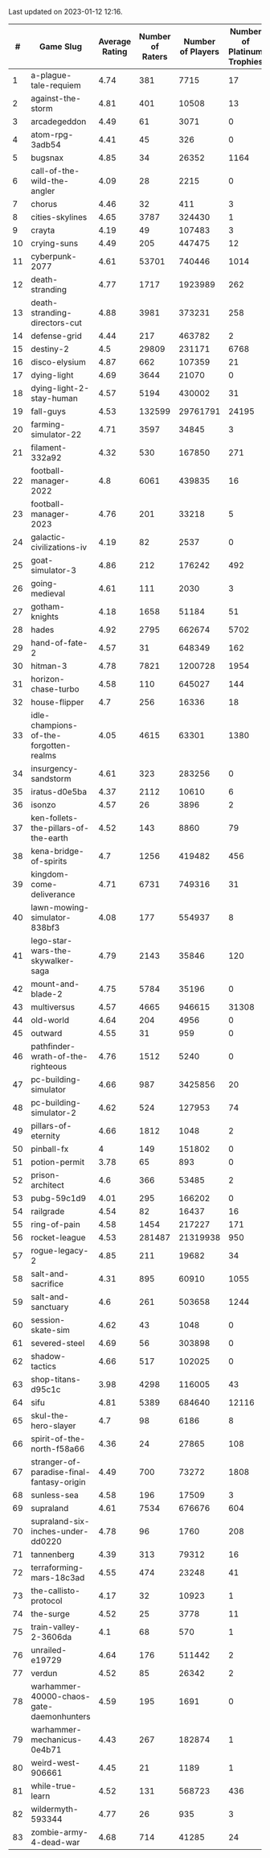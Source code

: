 Last updated on 2023-01-12 12:16.


|#|Game Slug|Average Rating|Number of Raters|Number of Players|Number of Platinum Trophies|Max Rarity (%)|
|---|---|---|---|---|---|---|
|1|a-plague-tale-requiem|4.74|381|7715|17|91|
|2|against-the-storm|4.81|401|10508|13|36|
|3|arcadegeddon|4.49|61|3071|0|91|
|4|atom-rpg-3adb54|4.41|45|326|0|98|
|5|bugsnax|4.85|34|26352|1164|97|
|6|call-of-the-wild-the-angler|4.09|28|2215|0|61|
|7|chorus|4.46|32|411|3|86|
|8|cities-skylines|4.65|3787|324430|1|72|
|9|crayta|4.19|49|107483|3|23|
|10|crying-suns|4.49|205|447475|12|66|
|11|cyberpunk-2077|4.61|53701|740446|1014|65|
|12|death-stranding|4.77|1717|1923989|262|91|
|13|death-stranding-directors-cut|4.88|3981|373231|258|91|
|14|defense-grid|4.44|217|463782|2|80|
|15|destiny-2|4.5|29809|231171|6768|94|
|16|disco-elysium|4.87|662|107359|21|28|
|17|dying-light|4.69|3644|21070|0|95|
|18|dying-light-2-stay-human|4.57|5194|430002|31|6|
|19|fall-guys|4.53|132599|29761791|24195|0.1|
|20|farming-simulator-22|4.71|3597|34845|3|77|
|21|filament-332a92|4.32|530|167850|271|93|
|22|football-manager-2022|4.8|6061|439835|16|49|
|23|football-manager-2023|4.76|201|33218|5|80|
|24|galactic-civilizations-iv|4.19|82|2537|0|79|
|25|goat-simulator-3|4.86|212|176242|492|91|
|26|going-medieval|4.61|111|2030|3|67|
|27|gotham-knights|4.18|1658|51184|51|25|
|28|hades|4.92|2795|662674|5702|89|
|29|hand-of-fate-2|4.57|31|648349|162|72|
|30|hitman-3|4.78|7821|1200728|1954|47|
|31|horizon-chase-turbo|4.58|110|645027|144|88|
|32|house-flipper|4.7|256|16336|18|94|
|33|idle-champions-of-the-forgotten-realms|4.05|4615|63301|1380|2|
|34|insurgency-sandstorm|4.61|323|283256|0|5|
|35|iratus-d0e5ba|4.37|2112|10610|6|85|
|36|isonzo|4.57|26|3896|2|58|
|37|ken-follets-the-pillars-of-the-earth|4.52|143|8860|79|45|
|38|kena-bridge-of-spirits|4.7|1256|419482|456|94|
|39|kingdom-come-deliverance|4.71|6731|749316|31|30|
|40|lawn-mowing-simulator-838bf3|4.08|177|554937|8|85|
|41|lego-star-wars-the-skywalker-saga|4.79|2143|35846|120|97|
|42|mount-and-blade-2|4.75|5784|35196|0|25|
|43|multiversus|4.57|4665|946615|31308|76|
|44|old-world|4.64|204|4956|0|83|
|45|outward|4.55|31|959|0|72|
|46|pathfinder-wrath-of-the-righteous|4.76|1512|5240|0|50|
|47|pc-building-simulator|4.66|987|3425856|20|48|
|48|pc-building-simulator-2|4.62|524|127953|74|75|
|49|pillars-of-eternity|4.66|1812|1048|2|81|
|50|pinball-fx|4|149|151802|0|85|
|51|potion-permit|3.78|65|893|0|98|
|52|prison-architect|4.6|366|53485|2|30|
|53|pubg-59c1d9|4.01|295|166202|0|73|
|54|railgrade|4.54|82|16437|16|98|
|55|ring-of-pain|4.58|1454|217227|171|96|
|56|rocket-league|4.53|281487|21319938|950|77|
|57|rogue-legacy-2|4.85|211|19682|34|3|
|58|salt-and-sacrifice|4.31|895|60910|1055|91|
|59|salt-and-sanctuary|4.6|261|503658|1244|83|
|60|session-skate-sim|4.62|43|1048|0|27|
|61|severed-steel|4.69|56|303898|0|9|
|62|shadow-tactics|4.66|517|102025|0|0.1|
|63|shop-titans-d95c1c|3.98|4298|116005|43|97|
|64|sifu|4.81|5389|684640|12116|96|
|65|skul-the-hero-slayer|4.7|98|6186|8|96|
|66|spirit-of-the-north-f58a66|4.36|24|27865|108|65|
|67|stranger-of-paradise-final-fantasy-origin|4.49|700|73272|1808|98|
|68|sunless-sea|4.58|196|17509|3|36|
|69|supraland|4.61|7534|676676|604|99|
|70|supraland-six-inches-under-dd0220|4.78|96|1760|208|99|
|71|tannenberg|4.39|313|79312|16|88|
|72|terraforming-mars-18c3ad|4.55|474|23248|41|45|
|73|the-callisto-protocol|4.17|32|10923|1|93|
|74|the-surge|4.52|25|3778|11|94|
|75|train-valley-2-3606da|4.1|68|570|1|88|
|76|unrailed-e19729|4.64|176|511442|2|8|
|77|verdun|4.52|85|26342|2|75|
|78|warhammer-40000-chaos-gate-daemonhunters|4.59|195|1691|0|76|
|79|warhammer-mechanicus-0e4b71|4.43|267|182874|1|25|
|80|weird-west-906661|4.45|21|1189|1|85|
|81|while-true-learn|4.52|131|568723|436|93|
|82|wildermyth-593344|4.77|26|935|3|16|
|83|zombie-army-4-dead-war|4.68|714|41285|24|67|
